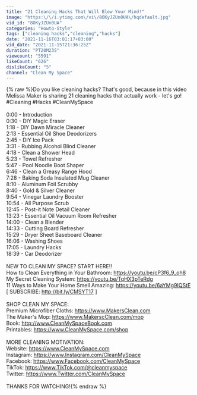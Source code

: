 ```yaml
---
title: "21 Cleaning Hacks That Will Blow Your Mind!"
image: "https:\/\/i.ytimg.com\/vi\/8OKyJZUn0UA\/hqdefault.jpg"
vid_id: "8OKyJZUn0UA"
categories: "Howto-Style"
tags: ["cleaning hacks","cleaning","hacks"]
date: "2021-11-16T03:01:17+03:00"
vid_date: "2021-11-15T21:36:25Z"
duration: "PT20M23S"
viewcount: "5591"
likeCount: "626"
dislikeCount: "5"
channel: "Clean My Space"
---
```

{% raw %}Do you like cleaning hacks? That's good, because in this video Melissa Maker is sharing 21 cleaning hacks that actually work - let's go! #Cleaning #Hacks #CleanMySpace<br /><br />0:00 - Introduction<br />0:30 - DIY Magic Eraser<br />1:18 - DIY Dawn Miracle Cleaner<br />2:13 - Essential Oil Shoe Deodorizers<br />2:45 - DIY Ice Pack<br />3:31 - Rubbing Alcohol Blind Cleaner<br />4:18 - Clean a Shower Head<br />5:23 - Towel Refresher<br />5:47 - Pool Noodle Boot Shaper<br />6:46 - Clean a Greasy Range Hood<br />7:28 - Baking Soda Insulated Mug Cleaner<br />8:10 - Aluminum Foil Scrubby<br />8:40 - Gold &amp; Silver Cleaner<br />9:54 - Vinegar Laundry Booster<br />10:54 - All Purpose Scrub<br />12:45 - Post-it Note Detail Cleaner<br />13:23 - Essential Oil Vacuum Room Refresher<br />14:00 - Clean a Blender<br />14:33 - Cutting Board Refresher<br />15:29 - Dryer Sheet Baseboard Cleaner<br />16:06 - Washing Shoes<br />17:05 - Laundry Hacks<br />18:39 - Car Deodorizer<br /><br />NEW TO CLEAN MY SPACE? START HERE!!<br />How to Clean Everything in Your Bathroom: <a rel="nofollow" target="blank" href="https://youtu.be/cP3f6_9_oh8">https://youtu.be/cP3f6_9_oh8</a><br />My Secret Cleaning System: <a rel="nofollow" target="blank" href="https://youtu.be/TqHX3pTeRdg">https://youtu.be/TqHX3pTeRdg</a><br />11 Ways to Make Your Home Smell Amazing: <a rel="nofollow" target="blank" href="https://youtu.be/6aYMg9IQStE">https://youtu.be/6aYMg9IQStE</a><br />[ SUBSCRIBE: <a rel="nofollow" target="blank" href="http://bit.ly/CMSYT17">http://bit.ly/CMSYT17</a> ] <br /><br />SHOP CLEAN MY SPACE:<br />Premium Microfiber Cloths: <a rel="nofollow" target="blank" href="https://www.MakersClean.com">https://www.MakersClean.com</a><br />The Maker's Mop: <a rel="nofollow" target="blank" href="https://www.MakerscClean.com/mop">https://www.MakerscClean.com/mop</a><br />Book: <a rel="nofollow" target="blank" href="http://www.CleanMySpaceBook.com">http://www.CleanMySpaceBook.com</a><br />Printables: <a rel="nofollow" target="blank" href="https://www.CleanMySpace.com/shop">https://www.CleanMySpace.com/shop</a><br /><br />MORE CLEANING MOTIVATION:<br />Website: <a rel="nofollow" target="blank" href="https://www.CleanMySpace.com">https://www.CleanMySpace.com</a><br />Instagram: <a rel="nofollow" target="blank" href="https://www.Instagram.com/CleanMySpace">https://www.Instagram.com/CleanMySpace</a><br />Facebook: <a rel="nofollow" target="blank" href="https://www.Facebook.com/CleanMySpace">https://www.Facebook.com/CleanMySpace</a><br />TikTok: <a rel="nofollow" target="blank" href="https://www.TikTok.com/@cleanmyspace">https://www.TikTok.com/@cleanmyspace</a><br />Twitter: <a rel="nofollow" target="blank" href="https://www.Twitter.com/CleanMySpace">https://www.Twitter.com/CleanMySpace</a><br /><br />THANKS FOR WATCHING!{% endraw %}
